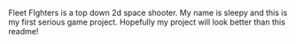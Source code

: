 Fleet FIghters is a top down 2d space shooter. My name is sleepy and this is my first serious game project. Hopefully my project will look better than this readme!
